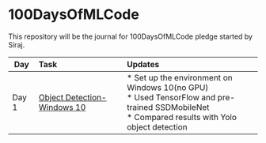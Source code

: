 # 100DaysOfMLCode
This repository will be the journal for 100DaysOfMLCode pledge started by Siraj.  

| Day        | Task           |   Updates      |   
| ------------- |:-------------|  :---------------- |  
| Day 1     | [Object Detection-Windows 10](https://github.com/theimgclist/100DaysOfMLCode/tree/master/Day1) |* Set up the environment on Windows 10(no GPU) </br> * Used TensorFlow and pre-trained SSDMobileNet </br> * Compared results with Yolo object detection |
